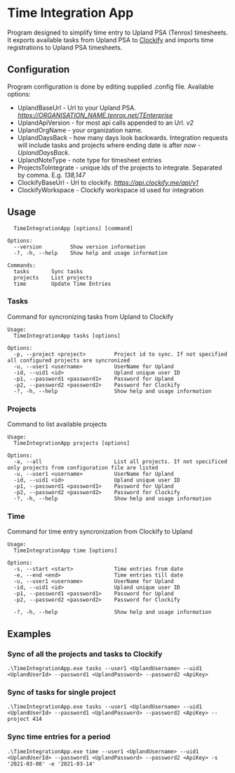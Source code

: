 ﻿# Time Integration App
Program designed to simplify time entry to Upland PSA (Tenrox) timesheets. 
It exports available tasks from Upland PSA to [Clockify](https://clockify.me) and imports time registrations to Upland PSA timesheets.

## Configuration

Program configuration is done by editing supplied .config file.
Available options:
* UplandBaseUrl - Url to your Upland PSA. *https://ORGANISATION_NAME.tenrox.net/TEnterprise*
* UplandApiVersion - for most api calls appended to an Url. *v2*
* UplandOrgName - your organization name.
* UplandDaysBack - how many days look backwards. Integration requests will include tasks and projects where ending date is after *now - UplandDaysBack*.
* UplandNoteType - note type for timesheet entries
* ProjectsToIntegrate - unique ids of the projects to integrate. Separated by comma. E.g. *138,147*
* ClockifyBaseUrl - Url to clockify. *https://api.clockify.me/api/v1*
* ClockifyWorkspace - Clockify workspace id used for integration


## Usage 

```
  TimeIntegrationApp [options] [command]

Options:
  --version         Show version information
  -?, -h, --help    Show help and usage information

Commands:
  tasks       Sync tasks
  projects    List projects
  time        Update Time Entries
```

### Tasks 
Command for syncronizing tasks from Upland to Clockify
```
Usage:
  TimeIntegrationApp tasks [options]

Options:
  -p, --project <project>         Project id to sync. If not specified all configured projects are syncronized
  -u, --user1 <username>		  UserName for Upland
  -id, --uid1 <id>	              Upland unique user ID
  -p1, --password1 <password1>    Password for Upland
  -p2, --password2 <password2>    Password for Clockify
  -?, -h, --help                  Show help and usage information
```

### Projects
Command to list available projects 

```
Usage:
  TimeIntegrationApp projects [options]

Options:
  -a, --all                       List all projects. If not specificed only projects from configuration file are listed
  -u, --user1 <username>		  UserName for Upland
  -id, --uid1 <id>	              Upland unique user ID
  -p1, --password1 <password1>    Password for Upland
  -p2, --password2 <password2>    Password for Clockify
  -?, -h, --help                  Show help and usage information
```

### Time

Command for time entry syncronization from Clockify to Upland

```
Usage:
  TimeIntegrationApp time [options]

Options:
  -s, --start <start>             Time entries from date
  -e, --end <end>                 Time entries till date
  -u, --user1 <username>		  UserName for Upland
  -id, --uid1 <id>	              Upland unique user ID
  -p1, --password1 <password1>    Password for Upland
  -p2, --password2 <password2>    Password for Clockify

  -?, -h, --help                  Show help and usage information
```

## Examples
### Sync of all the projects and tasks to Clockify
```
.\TimeIntegrationApp.exe tasks --user1 <UplandUsername> --uid1 <UplandUserId> --password1 <UplandPassword> --password2 <ApiKey>
```
### Sync of tasks for single project 
```
.\TimeIntegrationApp.exe tasks --user1 <UplandUsername> --uid1 <UplandUserId> --password1 <UplandPassword> --password2 <ApiKey> --project 414
```
### Sync time entries for a period
```
.\TimeIntegrationApp.exe time --user1 <UplandUsername> --uid1 <UplandUserId> --password1 <UplandPassword> --password2 <ApiKey> -s '2021-03-08' -e '2021-03-14'
```
